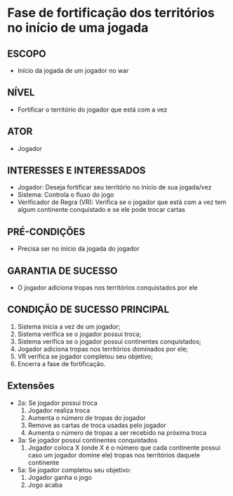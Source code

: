 # Fase de fortificação dos territórios no início de uma jogada
## ESCOPO
- Início da jogada de um jogador no war

## NÍVEL
- Fortificar o território do jogador que está com a vez

## ATOR
- Jogador

## INTERESSES E INTERESSADOS
- Jogador: Deseja fortificar seu território no início de sua jogada/vez
- Sistema: Controla o fluxo do jogo
- Verificador de Regra (VR): Verifica se o jogador que está com a vez tem algum continente conquistado e se ele pode trocar cartas

## PRÉ-CONDIÇÕES
- Precisa ser no início da jogada do jogador

## GARANTIA DE SUCESSO
- O jogador adiciona tropas nos territórios conquistados por ele

## CONDIÇÃO DE SUCESSO PRINCIPAL
1. Sistema inicia a vez de um jogador;
2. Sistema verifica se o jogador possui troca;
3. Sistema verifica se o jogador possui continentes conquistados;
4. Jogador adiciona tropas nos territórios dominados por ele;
5. VR verifica se jogador completou seu objetivo;
6. Encerra a fase de fortificação.

## Extensões
- 2a: Se jogador possui troca
    1. Jogador realiza troca
    2. Aumenta o número de tropas do jogador
    3. Remove as cartas de troca usadas pelo jogador
    4. Aumenta o número de tropas a ser recebido na próxima troca
- 3a: Se jogador possui continentes conquistados
    1. Jogador coloca X (onde X é o número que cada continente possui caso um jogador domine ele) tropas nos territórios daquele continente
- 5a: Se jogador completou seu objetivo:
    1. Jogador ganha o jogo
    2. Jogo acaba
